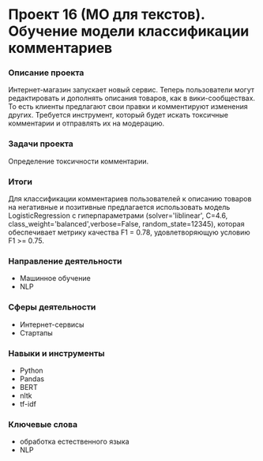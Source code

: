# Проект 16 (МО для текстов). Обучение модели классификации комментариев

### Описание проекта

Интернет-магазин запускает новый сервис. Теперь пользователи могут редактировать и дополнять описания товаров, как в вики-сообществах. То есть клиенты предлагают свои правки и комментируют изменения других. Требуется инструмент, который будет искать токсичные комментарии и отправлять их на модерацию.

### Задачи проекта

Определение токсичности комментарии.

### Итоги

Для классификации комментариев пользователей к описанию товаров на негативные и позитивные предлагается использовать модель LogisticRegression с гиперпараметрами (solver='liblinear', C=4.6, class_weight='balanced',verbose=False, random_state=12345), которая обеспечивает метрику качества F1 = 0.78, удовлетворяющую условию F1 >= 0.75.

### Направление деятельности

- Машинное обучение
- NLP

### Сферы деятельности

- Интернет-сервисы
- Стартапы

### Навыки и инструменты

- Python
- Pandas
- BERT
- nltk
- tf-idf

### Ключевые слова

- обработка естественного языка
- NLP
